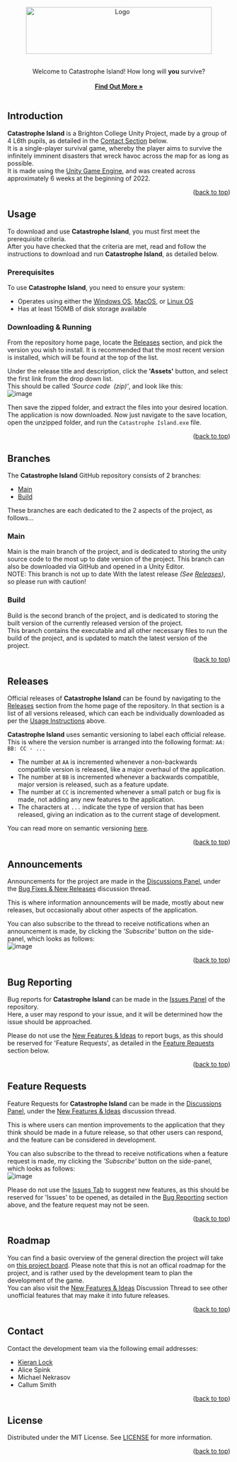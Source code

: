 <div id="top"></div>


<br/>
<div align="center">
  <a href="https://github.com/BC-Unity-Project-2022/Unity-Catastrophe-Island-Game-2022">
    <img src="https://github.com/BC-Unity-Project-2022/Unity-Catastrophe-Island-Game-2022/blob/main/Assets/Graphics/Catastrophe%20Island%20Game%20Logo.png" alt="Logo" width="420" height="106">
  </a>
  
  <br />
  <br />

  <p align="center">
    Welcome to Catastrophe Island! How long will <b> you </b> survive?
    <br />
    <br />
    <a href="https://github.com/BC-Unity-Project-2022/Unity-Catastrophe-Island-Game-2022/blob/build/README.md#content"><strong>Find Out More »</strong></a>
    <br />
    <br />
  </p>
</div>

<div id="content"></div>

## Introduction

**Catastrophe Island** is a Brighton College Unity Project, made by a group of 4 L6th pupils, as detailed in the [Contact Section](#contact) below.  
It is a single-player survival game, whereby the player aims to survive the infinitely imminent disasters that wreck havoc across the map for as long as possible.  
It is made using the [Unity Game Engine](https://unity.com/), and was created across approximately 6 weeks at the beginning of 2022.
  
<p align="right">(<a href="#top">back to top</a>)</p>

## Usage

To download and use **Catastrophe Island**, you must first meet the prerequisite criteria.  
After you have checked that the criteria are met, read and follow the instructions to download and run **Catastrophe Island**, as detailed below.  

### Prerequisites

To use **Catastrophe Island**, you need to ensure your system:
* Operates using either the [Windows OS](https://www.microsoft.com/en-gb/windows?r=1), [MacOS](https://www.apple.com/uk/macos/), or [Linux OS](https://www.linux.org/)
* Has at least 150MB of disk storage available

### Downloading & Running

From the repository home page, locate the [Releases](https://github.com/BC-Unity-Project-2022/Unity-Catastrophe-Island-Game-2022/releases) section, and pick the version you wish to install. It is recommended that the most recent version is installed, which will be found at the top of the list.  
  
Under the release title and description, click the **'Assets'** button, and select the first link from the drop down list.  
This should be called *'Source code  (zip)'*, and look like this:  
![image](https://user-images.githubusercontent.com/54935549/149997037-fc9858e5-c651-4557-be41-7e366d9f4b91.png)  
  
Then save the zipped folder, and extract the files into your desired location.  
The application is now downloaded. Now just navigate to the save location, open the unzipped folder, and run the `Catastrophe Island.exe` file.
  
<p align="right">(<a href="#top">back to top</a>)</p>

## Branches

The **Catastrophe Island** GitHub repository consists of 2 branches:
* [Main](https://github.com/BC-Unity-Project-2022/Unity-Catastrophe-Island-Game-2022/tree/main)
* [Build](https://github.com/BC-Unity-Project-2022/Unity-Catastrophe-Island-Game-2022/tree/build)  
  
These branches are each dedicated to the 2 aspects of the project, as follows...

### Main

Main is the main branch of the project, and is dedicated to storing the unity source code to the most up to date version of the project. This branch can also be downloaded via GitHub and opened in a Unity Editor.  
NOTE: This branch is not up to date With the latest release *(See [Releases](#releases))*, so please run with caution!

### Build

Build is the second branch of the project, and is dedicated to storing the built version of the currently released version of the project.  
This branch contains the executable and all other necessary files to run the build of the project, and is updated to match the latest version of the project.
  
<p align="right">(<a href="#top">back to top</a>)</p>

## Releases

Official releases of **Catastrophe Island** can be found by navigating to the [Releases](https://github.com/BC-Unity-Project-2022/Unity-Catastrophe-Island-Game-2022/releases) section from the home page of the repository.
In that section is a list of all versions released, which can each be individually downloaded as per the [Usage Instructions](#usage) above.
  
**Catastrophe Island** uses semantic versioning to label each official release.  
This is where the version number is arranged into the following format: `AA: BB: CC - ...`  
* The number at `AA` is incremented whenever a non-backwards compatible version is released, like a major overhaul of the application.
* The number at `BB` is incremented whenever a backwards compatible, major version is released, such as a feature update.
* The number at `CC` is incremented whenever a small patch or bug fix is made, not adding any new features to the application.
* The characters at `...` indicate the type of version that has been released, giving an indication as to the current stage of development.
  
You can read more on semantic versioning [here](https://semver.org/).
  
<p align="right">(<a href="#top">back to top</a>)</p>

## Announcements

Announcements for the project are made in the [Discussions Panel](https://github.com/BC-Unity-Project-2022/Unity-Catastrophe-Island-Game-2022/discussions), under the [Bug Fixes & New Releases](https://github.com/OneBigUnit/K-Lazer/discussions/1) discussion thread.  
  
This is where information announcements will be made, mostly about new releases, but occasionally about other aspects of the application.  
  
You can also subscribe to the thread to receive notifications when an announcement is made, by clicking the *'Subscribe'* button on the side-panel, which looks as follows:  
![image](https://user-images.githubusercontent.com/54935549/150026616-25526069-a85d-4f8d-9541-3aa22606a031.png)
  
<p align="right">(<a href="#top">back to top</a>)</p>

## Bug Reporting

Bug reports for **Catastrophe Island** can be made in the [Issues Panel](https://github.com/BC-Unity-Project-2022/Unity-Catastrophe-Island-Game-2022/issues) of the repository.  
Here, a user may respond to your issue, and it will be determined how the issue should be approached.  
  
Please do not use the [New Features & Ideas](https://github.com/BC-Unity-Project-2022/Unity-Catastrophe-Island-Game-2022/discussions/74) to report bugs, as this should be reserved for 'Feature Requests', as detailed in the [Feature Requests](#feature-requests) section below.
  
<p align="right">(<a href="#top">back to top</a>)</p>

## Feature Requests

Feature Requests for **Catastrophe Island** can be made in the [Discussions Panel](https://github.com/BC-Unity-Project-2022/Unity-Catastrophe-Island-Game-2022/discussions), under the [New Features & Ideas](https://github.com/BC-Unity-Project-2022/Unity-Catastrophe-Island-Game-2022/discussions/74) discussion thread.  
  
This is where users can mention improvements to the application that they think should be made in a future release, so that other users can respond, and the feature can be considered in development.  
  
You can also subscribe to the thread to receive notifications when a feature request is made, my clicking the *'Subscribe'* button on the side-panel, which looks as follows:  
![image](https://user-images.githubusercontent.com/54935549/150026616-25526069-a85d-4f8d-9541-3aa22606a031.png)  
  
Please do not use the [Issues Tab](https://github.com/BC-Unity-Project-2022/Unity-Catastrophe-Island-Game-2022/issues) to suggest new features, as this should be reserved for 'Issues' to be opened, as detailed in the [Bug Reporting](#bug-reporting) section above, and the feature request may not be seen.
  
<p align="right">(<a href="#top">back to top</a>)</p>

## Roadmap

You can find a basic overview of the general direction the project will take on [this project board](https://github.com/BC-Unity-Project-2022/Unity-Catastrophe-Island-Game-2022/projects/1). Please note that this is not an offical roadmap for the project, and is rather used by the development team to plan the development of the game.  
You can also visit the [New Features & Ideas](https://github.com/BC-Unity-Project-2022/Unity-Catastrophe-Island-Game-2022/discussions/74) Discussion Thread to see other unofficial features that may make it into future releases.
  
<p align="right">(<a href="#top">back to top</a>)</p>

## Contact

Contact the development team via the following email addresses:  
* [Kieran Lock](mailto:08klock@brightoncollege.net)
* Alice Spink
* Michael Nekrasov
* Callum Smith
  
<p align="right">(<a href="#top">back to top</a>)</p>

## License

Distributed under the MIT License. See [LICENSE](https://github.com/BC-Unity-Project-2022/Unity-Catastrophe-Island-Game-2022/blob/build/LICENSE) for more information.
  
<p align="right">(<a href="#top">back to top</a>)</p>
